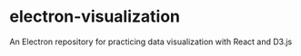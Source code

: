 # electron-visualization
An Electron repository for practicing data visualization with React and D3.js
